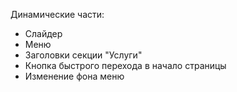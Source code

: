 Динамические части:
- Слайдер
- Меню
- Заголовки секции "Услуги"
- Кнопка быстрого перехода в начало страницы
- Изменение фона меню